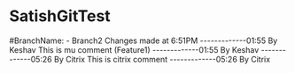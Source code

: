 # SatishGitTest
#BranchName: - Branch2
Changes made at 6:51PM
-------------01:55 By Keshav
This is mu comment (Feature1)
-------------01:55 By Keshav
-------------05:26 By Citrix
This is citrix comment
-------------05:26 By Citrix
